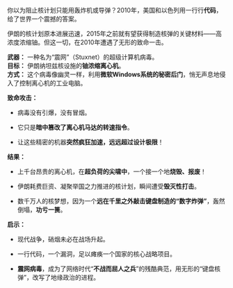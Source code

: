 你以为阻止核计划只能用轰炸机或导弹？2010年，美国和以色列用一行行**代码**，给了世界一个震撼的答案。

伊朗的核计划原本进展迅速，2015年之前就有望获得制造核弹的关键材料——高浓度浓缩铀。但这一切，在2010年遭遇了无形的致命一击。

**武器：** 一种名为“震网”（Stuxnet）的超级计算机病毒。  
**目标：** 伊朗纳坦兹核设施的**铀浓缩离心机**。  
**方式：** 这个病毒像幽灵一样，利用**微软Windows系统的秘密后门**，悄无声息地侵入了控制离心机的工业电脑。

**致命攻击：**

- 病毒没有引爆，没有冒烟。
    
- 它只是**暗中篡改了离心机马达的转速指令**。
    
- 让这些精密的机器**突然疯狂加速，远远超过设计极限**！
    

**结果：**

- 上千台昂贵的离心机，在**超负荷的尖啸中**，一个接一个地**烧毁、报废**！
    
- 伊朗耗费巨资、凝聚举国之力推进的核计划，瞬间遭受**毁灭性打击**。
    
- 数千万人的核梦想，因为一个**远在千里之外敲击键盘制造的“数字炸弹”**，轰然倒塌，**功亏一篑**。
    

**启示：**

- 现代战争，硝烟未必在战场升起。
    
- 一行代码，一个漏洞，足以瘫痪一个国家的核心战略项目。
    
- **震网病毒**，成为了网络时代“**不战而屈人之兵**”的残酷典范，用无形的“键盘核弹”，改写了地缘政治的进程。